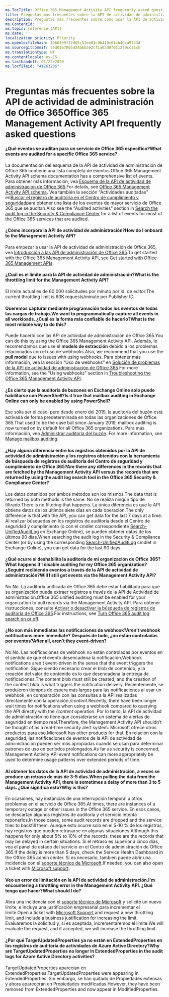 ```yaml
---
ms.TocTitle: Office 365 Management Activity API frequently asked questions
title: Preguntas más frecuentes sobre la API de actividad de administración de Office 365
description: Preguntas más frecuentes sobre cómo usar la API de actividad de administración de Office 365
ms.ContentId: ''
ms.topic: reference (API)
ms.date: ''
localization_priority: Priority
ms.openlocfilehash: 19603e9f22d65c51ee01c9b410c61cb46ca97434
ms.sourcegitcommit: 36d0167805d24bbb3e2cf1a02d0f011270cc31cb
ms.translationtype: HT
ms.contentlocale: es-ES
ms.lasthandoff: 01/22/2020
ms.locfileid: "41263236"
---
```

# <a name="office-365-management-activity-api-frequently-asked-questions"></a><span data-ttu-id="03272-103">Preguntas más frecuentes sobre la API de actividad de administración de Office 365</span><span class="sxs-lookup"><span data-stu-id="03272-103">Office 365 Management Activity API frequently asked questions</span></span>

#### <a name="what-events-are-audited-for-a-specific-office-365-service"></a><span data-ttu-id="03272-104">¿Qué eventos se auditan para un servicio de Office 365 específico?</span><span class="sxs-lookup"><span data-stu-id="03272-104">What events are audited for a specific Office 365 service?</span></span>

<span data-ttu-id="03272-105">La documentación del esquema de la API de actividad de administración de Office 365 contiene una lista completa de eventos.</span><span class="sxs-lookup"><span data-stu-id="03272-105">Office 365 Management Activity API schema documentation has a comprehensive list of events.</span></span> <span data-ttu-id="03272-106">Para obtener más información, vea [Esquema de la API de actividad de administración de Office 365](office-365-management-activity-api-schema.md).</span><span class="sxs-lookup"><span data-stu-id="03272-106">For details, see [Office 365 Management Activity API schema](office-365-management-activity-api-schema.md).</span></span> <span data-ttu-id="03272-107">Vea también la sección "Actividades auditadas" en[Buscar el registro de auditoría en el Centro de cumplimiento y seguridad](https://docs.microsoft.com/office365/securitycompliance/search-the-audit-log-in-security-and-compliance#audited-activities)para obtener una lista de los eventos de mayor servicio de Office 365 que se auditan.</span><span class="sxs-lookup"><span data-stu-id="03272-107">Also see the "Audited activities" section in [Search the audit log in the Security & Compliance Center](https://docs.microsoft.com/office365/securitycompliance/search-the-audit-log-in-security-and-compliance#audited-activities) for a list of events for most of the Office 365 services that are audited.</span></span>

#### <a name="how-do-i-onboard-to-the-management-activity-api"></a><span data-ttu-id="03272-108">¿Cómo incorporo la API de actividad de administración?</span><span class="sxs-lookup"><span data-stu-id="03272-108">How do I onboard to the Management Activity API?</span></span>

<span data-ttu-id="03272-109">Para empezar a usar la API de actividad de administración de Office 365, vea [Introducción a las API de administración de Office 365](get-started-with-office-365-management-apis.md).</span><span class="sxs-lookup"><span data-stu-id="03272-109">To get started with the Office 365 Management Activity API, see [Get started with Office 365 Management APIs](get-started-with-office-365-management-apis.md).</span></span>
 
#### <a name="what-is-the-throttling-limit-for-the--management-activity-api"></a><span data-ttu-id="03272-110">¿Cuál es el límite para la API de actividad de administración?</span><span class="sxs-lookup"><span data-stu-id="03272-110">What is the throttling limit for the  Management Activity API?</span></span>

<span data-ttu-id="03272-111">El límite actual es de 60 000 solicitudes por minuto por id. de editor.</span><span class="sxs-lookup"><span data-stu-id="03272-111">The current throttling limit is 60K requests/minute per Publisher ID.</span></span> 

#### <a name="we-want-to-programmatically-capture-all-events-in-all-workloads-what-is-the-most-reliable-way-to-do-this"></a><span data-ttu-id="03272-112">Queremos capturar mediante programación todos los eventos de todas las cargas de trabajo.</span><span class="sxs-lookup"><span data-stu-id="03272-112">We want to programmatically capture all events in all workloads.</span></span> <span data-ttu-id="03272-113">¿Cuál es la forma más confiable de hacerlo?</span><span class="sxs-lookup"><span data-stu-id="03272-113">What is the most reliable way to do this?</span></span>

<span data-ttu-id="03272-114">Puede hacerlo con las API de actividad de administración de Office 365.</span><span class="sxs-lookup"><span data-stu-id="03272-114">You can do this by using the Office 365 Management Activity API.</span></span> <span data-ttu-id="03272-115">Además, le recomendamos que use el **modelo de extracción** debido a los problemas relacionados con el uso de webhooks.</span><span class="sxs-lookup"><span data-stu-id="03272-115">Also, we recommend that you use the **pull model** due to issues with using webhooks.</span></span> <span data-ttu-id="03272-116">Para obtener más información, vea la sección “Uso de webhooks” en [Solución de problemas de la API de actividad de administración de Office 365](troubleshooting-the-office-365-management-activity-api.md#using-webhooks).</span><span class="sxs-lookup"><span data-stu-id="03272-116">For more information, see the "Using webhooks" section in [Troubleshooting the Office 365 Management Activity API](troubleshooting-the-office-365-management-activity-api.md#using-webhooks).</span></span>

#### <a name="is-it-true-that-mailbox-auditing-in-exchange-online-can-only-be-enabled-by-using-powershell"></a><span data-ttu-id="03272-117">¿Es cierto que la auditoría de buzones en Exchange Online solo puede habilitarse con PowerShell?</span><span class="sxs-lookup"><span data-stu-id="03272-117">Is it true that mailbox auditing in Exchange Online can only be enabled by using PowerShell?</span></span>

<span data-ttu-id="03272-118">Ese solía ser el caso, pero desde enero del 2019, la auditoría del buzón está activada de forma predeterminada en todas las organizaciones de Office 365.</span><span class="sxs-lookup"><span data-stu-id="03272-118">That used to be the case but since January 2019, mailbox auditing is now turned on by default for all Office 365 organizations.</span></span> <span data-ttu-id="03272-119">Para más información, vea [Administrar auditoría del buzón](https://docs.microsoft.com/office365/securitycompliance/enable-mailbox-auditing)..</span><span class="sxs-lookup"><span data-stu-id="03272-119">For more information, see [Manage mailbox auditing](https://docs.microsoft.com/office365/securitycompliance/enable-mailbox-auditing).</span></span>

#### <a name="are-there-any-differences-in-the-records-that-are-fetched-by-the-management-activity-api-versus-the-records-that-are-returned-by-using-the-audit-log-search-tool-in-the-office-365-security--compliance-center"></a><span data-ttu-id="03272-120">¿Hay alguna diferencia entre los registros obtenidos por la API de actividad de administración y los registros obtenidos con la herramienta de búsqueda de registros de auditoría del Centro de seguridad y cumplimiento de Office 365?</span><span class="sxs-lookup"><span data-stu-id="03272-120">Are there any differences in the records that are fetched by the Management Activity API versus the records that are returned by using the audit log search tool in the Office 365 Security & Compliance Center?</span></span>

<span data-ttu-id="03272-121">Los datos obtenidos por ambos métodos son los mismos.</span><span class="sxs-lookup"><span data-stu-id="03272-121">The data that is returned by both methods is the same.</span></span> <span data-ttu-id="03272-122">No se realiza ningún tipo de filtrado.</span><span class="sxs-lookup"><span data-stu-id="03272-122">There is no filtering that happens.</span></span> <span data-ttu-id="03272-123">La única diferencia es que la API obtiene datos de los últimos siete días en cada operación.</span><span class="sxs-lookup"><span data-stu-id="03272-123">The only difference is that with the API, you can get data for the last 7 days at a time.</span></span> <span data-ttu-id="03272-124">Al realizar búsquedas en los registros de auditoría desde el Centro de seguridad y cumplimiento (o con el cmdlet correspondiente [Search-UnifiedAuditLog](https://docs.microsoft.com/powershell/module/exchange/policy-and-compliance-audit/search-unifiedauditlog) en Exchange Online), se pueden obtener datos de los últimos 90 días.</span><span class="sxs-lookup"><span data-stu-id="03272-124">When searching the audit log in the Security & Compliance Center (or by using the corresponding [Search-UnifiedAuditLog](https://docs.microsoft.com/powershell/module/exchange/policy-and-compliance-audit/search-unifiedauditlog) cmdlet in Exchange Online), you can get data for the last 90 days.</span></span> 

#### <a name="what-happens-if-i-disable-auditing-for-my-office-365-organization-will-i-still-get-events-via-the-management-activity-api"></a><span data-ttu-id="03272-125">¿Qué ocurre si deshabilito la auditoría de mi organización de Office 365?</span><span class="sxs-lookup"><span data-stu-id="03272-125">What happens if I disable auditing for my Office 365 organization?</span></span> <span data-ttu-id="03272-126">¿Seguiré recibiendo eventos a través de la API de actividad de administración?</span><span class="sxs-lookup"><span data-stu-id="03272-126">Will I still get events via the Management Activity API?</span></span>

<span data-ttu-id="03272-127">No.</span><span class="sxs-lookup"><span data-stu-id="03272-127">No.</span></span> <span data-ttu-id="03272-128">La auditoría unificada de Office 365 debe estar habilitada para que su organización pueda extraer registros a través de la API de Actividad de administración.</span><span class="sxs-lookup"><span data-stu-id="03272-128">Office 365 unified auditing must be enabled for your organization to pull records via the Management Activity API.</span></span> <span data-ttu-id="03272-129">Para obtener instrucciones, consulte [Activar o desactivar la búsqueda de registros de auditoría de Office 365](https://docs.microsoft.com/office365/securitycompliance/turn-audit-log-search-on-or-off).</span><span class="sxs-lookup"><span data-stu-id="03272-129">For instructions, see [Turn Office 365 audit log search on or off](https://docs.microsoft.com/office365/securitycompliance/turn-audit-log-search-on-or-off).</span></span>

#### <a name="arent-webhook-notifications-more-immediate-after-all-arent-they-event-driven"></a><span data-ttu-id="03272-130">¿No son más inmediatas las notificaciones de webhook?</span><span class="sxs-lookup"><span data-stu-id="03272-130">Aren’t webhook notifications more immediate?</span></span> <span data-ttu-id="03272-131">Después de todo, ¿no están controladas por eventos?</span><span class="sxs-lookup"><span data-stu-id="03272-131">After all, aren’t they event-driven?</span></span>

<span data-ttu-id="03272-132">No.</span><span class="sxs-lookup"><span data-stu-id="03272-132">No.</span></span> <span data-ttu-id="03272-133">Las notificaciones de webhook no están controladas por eventos en el sentido de que el evento desencadena la notificación.</span><span class="sxs-lookup"><span data-stu-id="03272-133">Webhook notifications aren't event-driven in the sense that the event triggers the notification.</span></span> <span data-ttu-id="03272-134">Sigue siendo necesario crear el blob de contenido, y la creación del valor de contenido es lo que desencadena la entrega de notificaciones.</span><span class="sxs-lookup"><span data-stu-id="03272-134">The content blob must still be created, and the creation of the content blob is what triggers the notification delivery.</span></span> <span data-ttu-id="03272-135">Recientemente, se produjeron tiempos de espera más largos para las notificaciones al usar un webhook, en comparación con las consultas a la API realizadas directamente con la operación */content*.</span><span class="sxs-lookup"><span data-stu-id="03272-135">Recently, there have been longer wait times for notifications when using a webhook compared to querying the API directly with the */content* operation.</span></span> <span data-ttu-id="03272-136">Por lo tanto, la API de actividad de administración no tiene que considerarse un sistema de alertas de seguridad en tiempo real.</span><span class="sxs-lookup"><span data-stu-id="03272-136">Therefore, the Management Activity API shouldn’t be thought of as a real-time security alert system.</span></span> <span data-ttu-id="03272-137">Microsoft ofrece otros productos para eso.</span><span class="sxs-lookup"><span data-stu-id="03272-137">Microsoft has other products for that.</span></span> <span data-ttu-id="03272-138">En relación con la seguridad, las notificaciones de eventos de la API de actividad de administración pueden ser más apropiadas cuando se usan para determinar patrones de uso en períodos prolongados.</span><span class="sxs-lookup"><span data-stu-id="03272-138">As far as security is concerned, Management Activity API event notifications can more appropriately be used to determine usage patterns over extended periods of time.</span></span>

#### <a name="when-pulling-the-data-from-the-management-activity-api-there-is-sometimes-a-delay-of-more-than-3-to-5-days-why-is-this"></a><span data-ttu-id="03272-139">Al obtener los datos de la API de actividad de administración, a veces se produce un retraso de más de 3-5 días.</span><span class="sxs-lookup"><span data-stu-id="03272-139">When pulling the data from the Management Activity API, there is sometimes a delay of more than 3 to 5 days.</span></span> <span data-ttu-id="03272-140">¿Qué significa esto?</span><span class="sxs-lookup"><span data-stu-id="03272-140">Why is this?</span></span>

<span data-ttu-id="03272-141">En ocasiones, hay instancias de una interrupción temporal u otros problemas en el servicio de Office 365.</span><span class="sxs-lookup"><span data-stu-id="03272-141">At times, there are instances of a temporary outage or other issues in the Office 365 service.</span></span> <span data-ttu-id="03272-142">En esos casos, se descartan algunos registros de auditoría y el servicio intenta reponerlos.</span><span class="sxs-lookup"><span data-stu-id="03272-142">In those cases, some audit records are dropped and the service tries to backfill them.</span></span> <span data-ttu-id="03272-143">Aunque esto ocurre solo en el 5-10 % de los registros, hay registros que pueden retrasarse en algunas situaciones.</span><span class="sxs-lookup"><span data-stu-id="03272-143">Although this happens for only about 5% to 10% of the records, these are the records that may be delayed in certain situations.</span></span> <span data-ttu-id="03272-144">Si el retraso es superior a cinco días, vea el panel de estado del servicio en el Centro de administración de Office 365.</span><span class="sxs-lookup"><span data-stu-id="03272-144">If the delay is more than 5 days, check the Service Health Dashboard in the Office 365 admin center.</span></span> <span data-ttu-id="03272-145">Si es necesario, también puede abrir una incidencia con el [soporte técnico de Microsoft](https://support.office.com/article/contact-support-for-business-products-admin-help-32a17ca7-6fa0-4870-8a8d-e25ba4ccfd4b#ID0EAADAAA=online).</span><span class="sxs-lookup"><span data-stu-id="03272-145">If needed, you can also open a ticket with [Microsoft support](https://support.office.com/article/contact-support-for-business-products-admin-help-32a17ca7-6fa0-4870-8a8d-e25ba4ccfd4b#ID0EAADAAA=online).</span></span>

#### <a name="im-encountering-a-throttling-error-in-the-management-activity-api-what-should-i-do"></a><span data-ttu-id="03272-146">Veo un error de limitación en la API de actividad de administración.</span><span class="sxs-lookup"><span data-stu-id="03272-146">I'm encountering a throttling error in the Management Activity API.</span></span> <span data-ttu-id="03272-147">¿Qué tengo que hacer?</span><span class="sxs-lookup"><span data-stu-id="03272-147">What should I do?</span></span>

<span data-ttu-id="03272-148">Abra una incidencia con el [soporte técnico de Microsoft](https://support.office.com/article/contact-support-for-business-products-admin-help-32a17ca7-6fa0-4870-8a8d-e25ba4ccfd4b#ID0EAADAAA=online) y solicite un nuevo límite, e incluya una justificación empresarial para incrementar el límite.</span><span class="sxs-lookup"><span data-stu-id="03272-148">Open a ticket with [Microsoft Support](https://support.office.com/article/contact-support-for-business-products-admin-help-32a17ca7-6fa0-4870-8a8d-e25ba4ccfd4b#ID0EAADAAA=online) and request a new throttling limit, and include a business justification for increasing the limit.</span></span> <span data-ttu-id="03272-149">Evaluaremos la solicitud y, si es aceptada, incrementaremos el límite.</span><span class="sxs-lookup"><span data-stu-id="03272-149">We will evaluate the request, and if accepted, we will increase the throttling limit.</span></span>

#### <a name="why-are-targetupdatedproperties-no-longer-in-extendedproperties-in-the-audit-logs-for-azure-active-directory-activities"></a><span data-ttu-id="03272-150">¿Por qué TargetUpdatedProperties ya no están en ExtendedProperties en los registros de auditoría de actividades de Azure Active Directory?</span><span class="sxs-lookup"><span data-stu-id="03272-150">Why are TargetUpdatedProperties no longer in ExtendedProperties in the audit logs for Azure Active Directory activities?</span></span>

<span data-ttu-id="03272-151">TargetUpdatedProperties aparecían en ExtendedProperties.</span><span class="sxs-lookup"><span data-stu-id="03272-151">TargetUpdatedProperties were appearing in ExtendedProperties.</span></span> <span data-ttu-id="03272-152">Sin embargo, se han quitado de Propiedades extensas y ahora aparecerán en Propiedades modificadas.</span><span class="sxs-lookup"><span data-stu-id="03272-152">However, they have been removed from ExtendedProperties and now appear in ModifiedProperties.</span></span>
